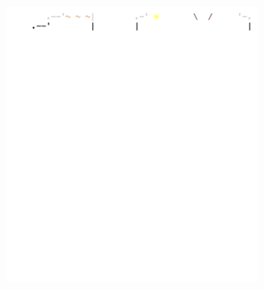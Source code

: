 <img align="left" style="float: left;" src="progress.png" width="530px">

<pre>
<a href='day/1'>Day 1: Historian Hysteria</a>
&nbsp;
&nbsp;
&nbsp;
&nbsp;
&nbsp;
&nbsp;
&nbsp;
&nbsp;
&nbsp;
&nbsp;
&nbsp;
&nbsp;
&nbsp;
&nbsp;
&nbsp;
&nbsp;
&nbsp;
&nbsp;
&nbsp;
&nbsp;
&nbsp;
&nbsp;
&nbsp;
&nbsp;
</pre>
